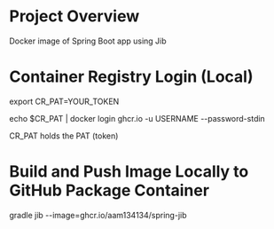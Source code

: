 # Project Overview
Docker image of Spring Boot app using Jib

# Container Registry Login (Local)
export CR_PAT=YOUR_TOKEN

echo $CR_PAT | docker login ghcr.io -u USERNAME --password-stdin

CR_PAT holds the PAT (token)

# Build and Push Image Locally to GitHub Package Container
gradle jib --image=ghcr.io/aam134134/spring-jib
